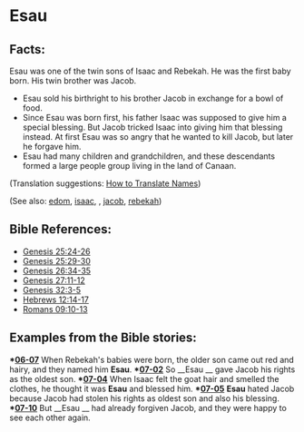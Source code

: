 # Esau #

## Facts: ##

Esau was one of the twin sons of Isaac and Rebekah. He was the first baby born. His twin brother was Jacob.

 * Esau sold his birthright to his brother Jacob in exchange for a bowl of food.
 * Since Esau was born first, his father Isaac was supposed to give him a special blessing. But Jacob tricked Isaac into giving him that blessing instead. At first Esau was so angry that he wanted to kill Jacob, but later he forgave him.
 * Esau had many children and grandchildren, and these descendants formed a large people group living in the land of Canaan.

(Translation suggestions: [How to Translate Names](https://git.door43.org/Door43/en-ta-translate-vol1/src/master/content/translate_names.md))

(See also:  [edom](../other/edom.md), [isaac](../other/isaac.md), , [jacob](../other/jacob.md), [rebekah](../other/rebekah.md))

## Bible References: ##

* [Genesis 25:24-26](https://door43.org/en/bible/notes/gen/25/24)
* [Genesis 25:29-30](https://door43.org/en/bible/notes/gen/25/29)
* [Genesis 26:34-35](https://door43.org/en/bible/notes/gen/26/34)
* [Genesis 27:11-12](https://door43.org/en/bible/notes/gen/27/11)
* [Genesis 32:3-5](https://door43.org/en/bible/notes/gen/32/03)
* [Hebrews 12:14-17](https://door43.org/en/bible/notes/heb/12/14)
* [Romans 09:10-13](https://door43.org/en/bible/notes/rom/09/10)

## Examples from the Bible stories: ##

  __*[06-07](https://door43.org/en/obs/notes/frames/06-07)__ When Rebekah's babies were born, the older son came out red and hairy, and they named him __Esau__.
  __*[07-02](https://door43.org/en/obs/notes/frames/07-02)__ So __Esau __ gave Jacob his rights as the oldest son.
  __*[07-04](https://door43.org/en/obs/notes/frames/07-04)__ When Isaac felt the goat hair and smelled the clothes, he thought it was __Esau__ and blessed him.
  __*[07-05](https://door43.org/en/obs/notes/frames/07-05)__ __Esau__ hated Jacob because Jacob had stolen his rights as oldest son and also his blessing.
  __*[07-10](https://door43.org/en/obs/notes/frames/07-10)__ But __Esau __ had already forgiven Jacob, and they were happy to see each other again.



